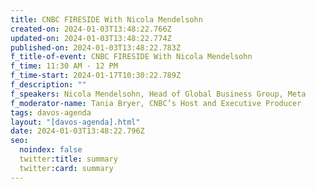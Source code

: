 ```yaml
---
title: CNBC FIRESIDE With Nicola Mendelsohn
created-on: 2024-01-03T13:48:22.766Z
updated-on: 2024-01-03T13:48:22.774Z
published-on: 2024-01-03T13:48:22.783Z
f_title-of-event: CNBC FIRESIDE With Nicola Mendelsohn
f_time: 11:30 AM - 12 PM
f_time-start: 2024-01-17T10:30:22.789Z
f_description: ""
f_speakers: Nicola Mendelsohn, Head of Global Business Group, Meta
f_moderator-name: Tania Bryer, CNBC’s Host and Executive Producer
tags: davos-agenda
layout: "[davos-agenda].html"
date: 2024-01-03T13:48:22.796Z
seo:
  noindex: false
  twitter:title: summary
  twitter:card: summary
---
```

